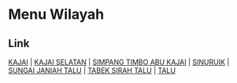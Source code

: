 # Menu Wilayah

## Link

[KAJAI](https://github.com/gigit-pemilu/pemilu-2024-13-sumatera-barat/tree/main/pilpres/hitung-suara/sub/13-sumatera-barat/sub/12-pasaman-barat/sub/04-talamau/sub/2001-kajai)
 | 
[KAJAI SELATAN](https://github.com/gigit-pemilu/pemilu-2024-13-sumatera-barat/tree/main/pilpres/hitung-suara/sub/13-sumatera-barat/sub/12-pasaman-barat/sub/04-talamau/sub/2005-kajai-selatan)
 | 
[SIMPANG TIMBO ABU KAJAI](https://github.com/gigit-pemilu/pemilu-2024-13-sumatera-barat/tree/main/pilpres/hitung-suara/sub/13-sumatera-barat/sub/12-pasaman-barat/sub/04-talamau/sub/2004-simpang-timbo-abu-kajai)
 | 
[SINURUIK](https://github.com/gigit-pemilu/pemilu-2024-13-sumatera-barat/tree/main/pilpres/hitung-suara/sub/13-sumatera-barat/sub/12-pasaman-barat/sub/04-talamau/sub/2003-sinuruik)
 | 
[SUNGAI JANIAH TALU](https://github.com/gigit-pemilu/pemilu-2024-13-sumatera-barat/tree/main/pilpres/hitung-suara/sub/13-sumatera-barat/sub/12-pasaman-barat/sub/04-talamau/sub/2006-sungai-janiah-talu)
 | 
[TABEK SIRAH TALU](https://github.com/gigit-pemilu/pemilu-2024-13-sumatera-barat/tree/main/pilpres/hitung-suara/sub/13-sumatera-barat/sub/12-pasaman-barat/sub/04-talamau/sub/2007-tabek-sirah-talu)
 | 
[TALU](https://github.com/gigit-pemilu/pemilu-2024-13-sumatera-barat/tree/main/pilpres/hitung-suara/sub/13-sumatera-barat/sub/12-pasaman-barat/sub/04-talamau/sub/2002-talu)

